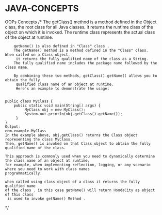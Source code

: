 # JAVA-CONCEPTS
OOPs Concepts
/*
        The getClass() method is a method defined in the Object class, the root class for all Java classes.
        It returns the runtime class of the object on which it is invoked.
        The runtime class represents the actual class of the object at runtime.

        getName() is also defined in "Class" class .
        The getName() method is a method defined in the "Class" class. When called on a Class object,
         it returns the fully qualified name of the class as a String.
        The fully qualified name includes the package name followed by the class name.

        By combining these two methods, getClass().getName() allows you to obtain the fully
         qualified class name of an object at runtime.
         Here's an example to demonstrate the usage:


    public class MyClass {
        public static void main(String[] args) {
             MyClass obj = new MyClass();
             System.out.println(obj.getClass().getName());
         }
    }
    Output:
    com.example.MyClass
    In the example above, obj.getClass() returns the Class object representing the class MyClass. 
    Then, getName() is invoked on that Class object to obtain the fully qualified name of the class.

    This approach is commonly used when you need to dynamically determine the class name of an object at runtime,
    for example, when implementing reflection, logging, or any scenario where you need to work with class names
    programmatically.

    when called using class object of a class it returns the fully qualified name
    of the class . in this case getName() will return HondaCity as object of this class
     is used to invoke getName() Method .
  */
